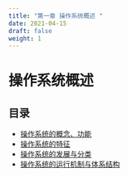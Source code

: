 ```yaml
---
title: "第一章 操作系统概述 "
date: 2021-04-15
draft: false
weight: 1
---
```


# 操作系统概述


## 目录


* [操作系统的概念、功能](1_1_)
* [操作系统的特征](1_2_)
* [操作系统的发展与分类](1_3_)
* [操作系统的运行机制与体系结构](1_4_)

